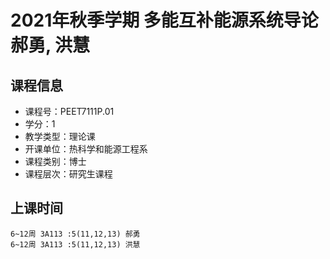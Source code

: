 # 2021年秋季学期 多能互补能源系统导论 郝勇, 洪慧






## 课程信息

- 课程号：PEET7111P.01
- 学分：1
- 教学类型：理论课
- 开课单位：热科学和能源工程系
- 课程类别：博士
- 课程层次：研究生课程

## 上课时间

```
6~12周 3A113 :5(11,12,13) 郝勇
6~12周 3A113 :5(11,12,13) 洪慧
```

